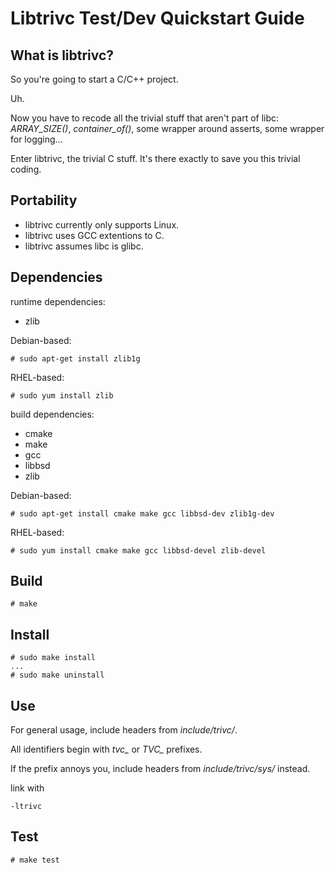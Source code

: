 Libtrivc Test/Dev Quickstart Guide
===

## What is libtrivc?

So you're going to start a C/C++ project.

Uh.

Now you have to recode all the trivial stuff that aren't part of libc: _ARRAY\_SIZE()_, _container\_of()_, some wrapper around asserts, some wrapper for logging...

Enter libtrivc, the trivial C stuff. It's there exactly to save you this trivial coding.

## Portability

* libtrivc currently only supports Linux.
* libtrivc uses GCC extentions to C.
* libtrivc assumes libc is glibc.

## Dependencies

runtime dependencies:

* zlib

Debian-based:

	# sudo apt-get install zlib1g

RHEL-based:

	# sudo yum install zlib

build dependencies:

* cmake
* make
* gcc
* libbsd
* zlib

Debian-based:

	# sudo apt-get install cmake make gcc libbsd-dev zlib1g-dev

RHEL-based:

	# sudo yum install cmake make gcc libbsd-devel zlib-devel

## Build
	# make

## Install
	# sudo make install
	...
	# sudo make uninstall

## Use

For general usage, include headers from _include/trivc/_.

All identifiers begin with _tvc\__ or _TVC\__ prefixes.

If the prefix annoys you, include headers from _include/trivc/sys/_ instead.

link with

	-ltrivc

## Test
	# make test
